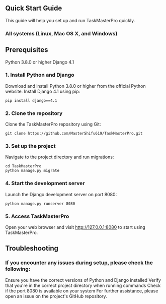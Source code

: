 ## Quick Start Guide

This guide will help you set up and run TaskMasterPro quickly.

### All systems (Linux, Mac OS X, and Windows)

## **Prerequisites**

Python 3.8.0 or higher
Django 4.1

### 1. Install Python and Django
Download and install Python 3.8.0 or higher from the official Python website.
Install Django 4.1 using pip:

```
pip install django==4.1
```

### 2. Clone the repository
Clone the TaskMasterPro repository using Git:

```
git clone https://github.com/MasterShifu619/TaskMasterPro.git
```

### 3. Set up the project
Navigate to the project directory and run migrations:

```
cd TaskMasterPro
python manage.py migrate
```

### 4. Start the development server
Launch the Django development server on port 8080:

```
python manage.py runserver 8080
```

### 5. Access TaskMasterPro
Open your web browser and visit http://127.0.0.1:8080 to start using TaskMasterPro.

## Troubleshooting

### If you encounter any issues during setup, please check the following:
Ensure you have the correct versions of Python and Django installed
Verify that you're in the correct project directory when running commands
Check if the port 8080 is available on your system
For further assistance, please open an issue on the project's GitHub repository.
